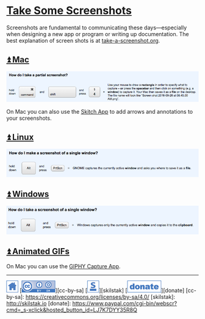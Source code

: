 # [Take Some Screenshots](#table-of-contents)

Screenshots are fundamental to communicating these days—especially
when designing a new app or program or writing up documentation.
The best explanation of screen shots is at
[take-a-screenshot.org](http://www.take-a-screenshot.org).

## [⏫ Mac](#)

![](/assets/screenshot-mac.png)

On Mac you can also use the [Skitch App](https://evernote.com/skitch/)
to add arrows and annotations to your screenshots.

## [⏫ Linux](#)

![](/assets/screenshot-linux.png)

## [⏫ Windows](#)

![](/assets/screenshot-win.png)

## [⏫ Animated GIFs](#)

On Mac you can use the [GIPHY Capture
App](https://itunes.apple.com/us/app/giphy-capture.-the-gif-maker/id668208984?mt=12).

---
[![home](/assets/home-blue.png)](/README.md)
[![cc-by-sa](/assets/cc-by-sa-blue.png)][cc-by-sa]
[![skilstak](/assets/skilstak-logo-blue.png)][skilstak]
[![donate](/assets/donate-blue.png)][donate]
[cc-by-sa]: https://creativecommons.org/licenses/by-sa/4.0/
[skilstak]: http://skilstak.io
[donate]: https://www.paypal.com/cgi-bin/webscr?cmd=_s-xclick&hosted_button_id=LJ7K7DYY35R8Q


